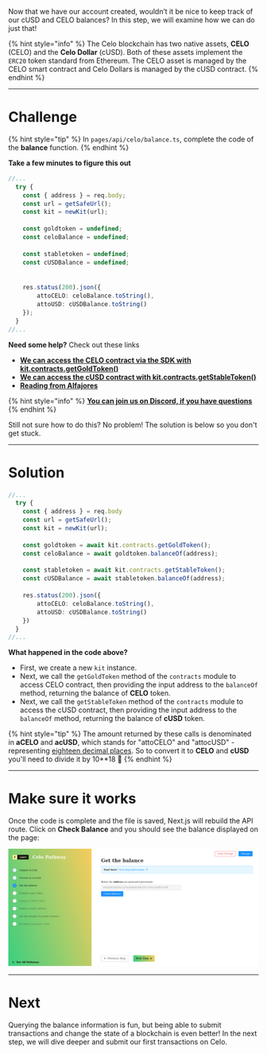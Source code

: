 Now that we have our account created, wouldn’t it be nice to keep track of our cUSD and CELO balances? In this step, we will examine how we can do just that!

{% hint style="info" %}
The Celo blockchain has two native assets, **CELO** (CELO) and the **Celo Dollar** (cUSD). Both of these assets implement the `ERC20` token standard from Ethereum. The CELO asset is managed by the CELO smart contract and Celo Dollars is managed by the cUSD contract. 
{% endhint %}

------------------------

# Challenge

{% hint style="tip" %}
In `pages/api/celo/balance.ts`, complete the code of the **balance** function.
{% endhint %}

**Take a few minutes to figure this out**

```typescript
//...
  try {
    const { address } = req.body;
    const url = getSafeUrl();
    const kit = newKit(url);

    const goldtoken = undefined;
    const celoBalance = undefined;
    
    const stabletoken = undefined;
    const cUSDBalance = undefined;


    res.status(200).json({ 
        attoCELO: celoBalance.toString(), 
        attoUSD: cUSDBalance.toString() 
    });
  }
//...
```

**Need some help?** Check out these links
* [**We can access the CELO contract via the SDK with kit.contracts.getGoldToken()**](https://docs.celo.org/developer-guide/contractkit/contracts-wrappers-registry#interacting-with-celo-and-cusd)
* [**We can access the cUSD contract with kit.contracts.getStableToken()**](https://docs.celo.org/developer-guide/contractkit/contracts-wrappers-registry#interacting-with-celo-and-cusd)
* [**Reading from Alfajores**](https://docs.celo.org/developer-guide/start/hellocelo#reading-alfajores)

{% hint style="info" %}
[**You can join us on Discord, if you have questions**](https://discord.gg/fszyM7K)
{% endhint %}

Still not sure how to do this? No problem! The solution is below so you don't get stuck.

------------------------

# Solution

```typescript
//...
  try {
    const { address } = req.body
    const url = getSafeUrl();
    const kit = newKit(url);

    const goldtoken = await kit.contracts.getGoldToken();
    const celoBalance = await goldtoken.balanceOf(address);

    const stabletoken = await kit.contracts.getStableToken();
    const cUSDBalance = await stabletoken.balanceOf(address);

    res.status(200).json({ 
        attoCELO: celoBalance.toString(), 
        attoUSD: cUSDBalance.toString() 
    })
  }
//...
```

**What happened in the code above?**
* First, we create a new `kit` instance.
* Next, we call the `getGoldToken` method of the `contracts` module to access CELO contract, then providing the input address to the `balanceOf` method, returning the balance of **CELO** token.
* Next, we call the `getStableToken` method of the `contracts` module to access the cUSD contract, then providing the input address to the `balanceOf` method, returning the balance of **cUSD** token.

{% hint style="tip" %}
The amount returned by these calls is denominated in **aCELO** and **acUSD**, which stands for "attoCELO" and "attocUSD" - representing [eighteen decimal places](https://en.wikipedia.org/wiki/Atto-). So to convert it to **CELO** and **cUSD** you'll need to divide it by 10**18 💪
{% endhint %}

------------------------

# Make sure it works

Once the code is complete and the file is saved, Next.js will rebuild the API route. Click on **Check Balance** and you should see the balance displayed on the page:

![](../../../.gitbook/assets/pathways/celo/celo-balance.gif)

-----------------------------

# Next

Querying the balance information is fun, but being able to submit transactions and change the state of a blockchain is even better! In the next step, we will dive deeper and submit our first transactions on Celo.
